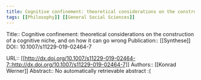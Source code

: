 ```yaml
---
title: Cognitive confinement: theoretical considerations on the construction of a cognitive niche, and on how it can go wrong
tags: [[Philosophy]] [[General Social Sciences]]
---
```


Title:: Cognitive confinement: theoretical considerations on the construction of a cognitive niche, and on how it can go wrong
Publication:: [[Synthese]]
DOI:: 10.1007/s11229-019-02464-7                                      

URL:: [[http://dx.doi.org/10.1007/s11229-019-02464-7::http://dx.doi.org/10.1007/s11229-019-02464-7]]
Authors:: [[Konrad Werner]] 
Abstract:: No automatically retrievable abstract :(
